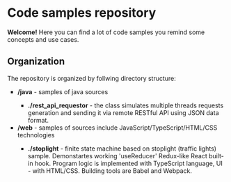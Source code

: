 <!DOCTYPE html>
<html lang="en">
	<head>
		<meta charset="utf-8" />
		<base href="https://github.com/merzsh/samples/">
	</head>
	<body>
		<h1>Code samples repository</h1>
		<p><b>Welcome!</b> Here you can find a lot of code samples you remind some concepts and use cases.</p>
		<h2>Organization</h2>
		<p>The repository is organized by follwing directory structure:</p>
		<ul style="list-style-type:square;">
			<li><b>/java</b> - samples of java sources</li>
				<ul style="list-style-type:square;">
				<li><b>./rest_api_requestor</b> - the class simulates multiple threads requests generation and
					sending it via remote RESTful API using JSON data format.
				</li>
			</ul>
			<li><b>/web</b> - samples of sources include JavaScript/TypeScript/HTML/CSS technologies</li>
			<ul style="list-style-type:square;">
				<li><b>./stoplight</b> - finite state machine based on stoplight (traffic lights) sample.
					Demonstartes working 'useReducer' Redux-like React built-in hook.
					Program logic is implemented with TypeScript language, UI - with HTML/CSS.
					Building tools are Babel and Webpack.
				</li>
			</ul>
		<ul>
	</body>
</html>